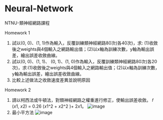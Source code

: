 # Neural-Network
NTNU-類神經網路課程

Homework 1
1. 試以(0, 0)、(1, 1)作為輸入，反覆訓練類神經網路80次(各40次)，求: (1)收斂後之weights與4個輸入之網路輸出值；(2)以x軸為訓練次數，y軸為輸出誤差，繪出誤差收斂曲線。
2. 試以(0, 0)、(1, 1)、 (0, 1)、(1, 0)作為輸入，反覆訓練類神經網路80次(各20次)，求:(1)收斂後之weights與4個輸入之網路輸出值；(2)以x軸為訓練次數，y軸為輸出誤差，繪出誤差收斂曲線。
3. 比較上述做法之收斂速度差異並說明原因

Homework 2
1. 請以柯西法或牛頓法，對類神經網路之權重進行修正，使輸出誤差收斂。 𝑓 (𝑥1, 𝑥2) = 0.26 (𝑥1^2 + 𝑥2^2 )+ 2𝑥1。
![image](https://github.com/zihan167/Neural-Network/assets/152907214/c297c1d3-2e30-4539-a1ef-ba456bb29bab)
2. 最小平方法
![image](https://github.com/zihan167/Neural-Network/assets/152907214/aff71259-e332-4672-98b0-be7019f97cff)
